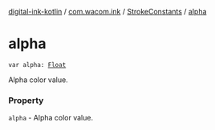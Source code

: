 [digital-ink-kotlin](../../index.md) / [com.wacom.ink](../index.md) / [StrokeConstants](index.md) / [alpha](./alpha.md)

# alpha

`var alpha: `[`Float`](https://kotlinlang.org/api/latest/jvm/stdlib/kotlin/-float/index.html)

Alpha color value.

### Property

`alpha` - Alpha color value.
